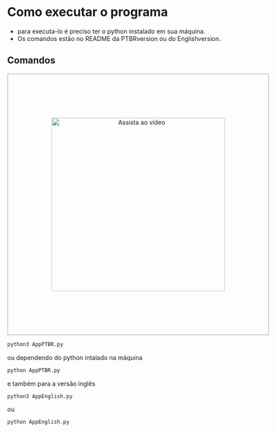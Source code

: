 # Como executar o programa
- para executa-lo é preciso ter o python instalado em sua máquina.
- Os comandos estão no README da PTBRversion ou do Englishversion.

## Comandos

<div align="center" style="border: 2px solid #ccc; padding: 100px; display: inline-block;">
  <a href="https://www.youtube.com/watch?v=SEU_VIDEO_ID" target="_blank">
    <img src="https://img.youtube.com/vi/SEU_VIDEO_ID/0.jpg" width="400" alt="Assista ao vídeo"/>
  </a>
</div>

```bash
python3 AppPTBR.py
```
  ou dependendo do python intalado na máquina

```bash
python AppPTBR.py
```
  e também para a versão inglês

```bash
python3 AppEnglish.py
```
  ou
```bash
python AppEnglish.py
```
